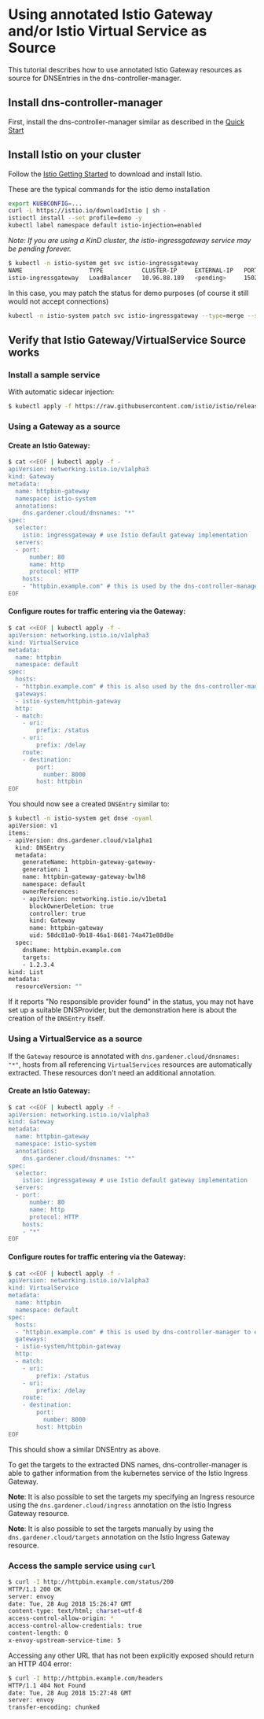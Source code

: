 # Using annotated Istio Gateway and/or Istio Virtual Service as Source
This tutorial describes how to use annotated Istio Gateway resources as source for DNSEntries in the dns-controller-manager.

## Install dns-controller-manager
First, install the dns-controller-manager similar as described in the [Quick Start](../../README.md#quick-start)

## Install Istio on your cluster

Follow the [Istio Getting Started](https://istio.io/latest/docs/setup/getting-started/) to download and install Istio.

These are the typical commands for the istio demo installation

```bash
export KUEBCONFIG=...
curl -L https://istio.io/downloadIstio | sh -
istioctl install --set profile=demo -y
kubectl label namespace default istio-injection=enabled
```

*Note: If you are using a KinD cluster, the istio-ingressgateway service may be pending forever.*

```bash
$ kubectl -n istio-system get svc istio-ingressgateway
NAME                   TYPE           CLUSTER-IP     EXTERNAL-IP   PORT(S)                                                                      AGE
istio-ingressgateway   LoadBalancer   10.96.88.189   <pending>     15021:30590/TCP,80:30185/TCP,443:30075/TCP,31400:30129/TCP,15443:30956/TCP   13m
```

In this case, you may patch the status for demo purposes (of course it still would not accept connections)
```bash
kubectl -n istio-system patch svc istio-ingressgateway --type=merge --subresource status --patch '{"status":{"loadBalancer":{"ingress":[{"ip":"1.2.3.4"}]}}}'
```

## Verify that Istio Gateway/VirtualService Source works

### Install a sample service
With automatic sidecar injection:
```bash
$ kubectl apply -f https://raw.githubusercontent.com/istio/istio/release-1.20/samples/httpbin/httpbin.yaml
```

### Using a Gateway as a source
#### Create an Istio Gateway:
```bash
$ cat <<EOF | kubectl apply -f -
apiVersion: networking.istio.io/v1alpha3
kind: Gateway
metadata:
  name: httpbin-gateway
  namespace: istio-system
  annotations:
    dns.gardener.cloud/dnsnames: "*"
spec:
  selector:
    istio: ingressgateway # use Istio default gateway implementation
  servers:
  - port:
      number: 80
      name: http
      protocol: HTTP
    hosts:
    - "httpbin.example.com" # this is used by the dns-controller-manager to extract DNS names
EOF
```

#### Configure routes for traffic entering via the Gateway:
```bash
$ cat <<EOF | kubectl apply -f -
apiVersion: networking.istio.io/v1alpha3
kind: VirtualService
metadata:
  name: httpbin
  namespace: default
spec:
  hosts:
  - "httpbin.example.com" # this is also used by the dns-controller-manager to extract DNS names
  gateways:
  - istio-system/httpbin-gateway
  http:
  - match:
    - uri:
        prefix: /status
    - uri:
        prefix: /delay
    route:
    - destination:
        port:
          number: 8000
        host: httpbin
EOF
```

You should now see a created `DNSEntry` similar to:

```bash
$ kubectl -n istio-system get dnse -oyaml
apiVersion: v1
items:
- apiVersion: dns.gardener.cloud/v1alpha1
  kind: DNSEntry
  metadata:
    generateName: httpbin-gateway-gateway-
    generation: 1
    name: httpbin-gateway-gateway-bwlh8
    namespace: default
    ownerReferences:
    - apiVersion: networking.istio.io/v1beta1
      blockOwnerDeletion: true
      controller: true
      kind: Gateway
      name: httpbin-gateway
      uid: 58dc81a0-9b18-46a1-8681-74a471e88d8e
  spec:
    dnsName: httpbin.example.com
    targets:
    - 1.2.3.4
kind: List
metadata:
  resourceVersion: ""
```

If it reports "No responsible provider found" in the status, you may not have set up a suitable DNSProvider, but
the demonstration here is about the creation of the `DNSEntry` itself.

### Using a VirtualService as a source

If the `Gateway` resource is annotated with `dns.gardener.cloud/dnsnames: "*"`, hosts from all referencing  `VirtualServices` resources
are automatically extracted. These resources don't need an additional annotation.

#### Create an Istio Gateway:
```bash
$ cat <<EOF | kubectl apply -f -
apiVersion: networking.istio.io/v1alpha3
kind: Gateway
metadata:
  name: httpbin-gateway
  namespace: istio-system
  annotations:
    dns.gardener.cloud/dnsnames: "*"
spec:
  selector:
    istio: ingressgateway # use Istio default gateway implementation
  servers:
  - port:
      number: 80
      name: http
      protocol: HTTP
    hosts:
    - "*"
EOF
```

#### Configure routes for traffic entering via the Gateway:
```bash
$ cat <<EOF | kubectl apply -f -
apiVersion: networking.istio.io/v1alpha3
kind: VirtualService
metadata:
  name: httpbin
  namespace: default  
spec:
  hosts:
  - "httpbin.example.com" # this is used by dns-controller-manager to extract DNS names
  gateways:
  - istio-system/httpbin-gateway
  http:
  - match:
    - uri:
        prefix: /status
    - uri:
        prefix: /delay
    route:
    - destination:
        port:
          number: 8000
        host: httpbin
EOF
```

This should show a similar DNSEntry as above.

To get the targets to the extracted DNS names, dns-controller-manager is able to gather information from the kubernetes service of the Istio Ingress Gateway.

**Note**: It is also possible to set the targets my specifying an Ingress resource using the `dns.gardener.cloud/ingress` annotation on the Istio Ingress Gateway resource.

**Note**: It is also possible to set the targets manually by using the `dns.gardener.cloud/targets` annotation on the Istio Ingress Gateway resource.

### Access the sample service using `curl`
```bash
$ curl -I http://httpbin.example.com/status/200
HTTP/1.1 200 OK
server: envoy
date: Tue, 28 Aug 2018 15:26:47 GMT
content-type: text/html; charset=utf-8
access-control-allow-origin: *
access-control-allow-credentials: true
content-length: 0
x-envoy-upstream-service-time: 5
```

Accessing any other URL that has not been explicitly exposed should return an HTTP 404 error:
```bash
$ curl -I http://httpbin.example.com/headers
HTTP/1.1 404 Not Found
date: Tue, 28 Aug 2018 15:27:48 GMT
server: envoy
transfer-encoding: chunked
```
